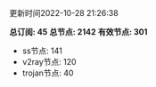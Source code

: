 更新时间2022-10-28 21:26:38

**总订阅: 45**
**总节点: 2142**
**有效节点: 301**
- ss节点: 141
- v2ray节点: 120
- trojan节点: 40
